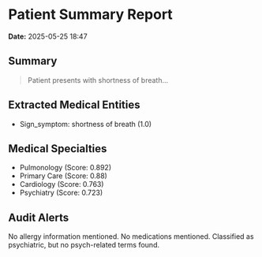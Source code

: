 # Patient Summary Report

**Date:** 2025-05-25 18:47

## Summary
> Patient presents with shortness of breath...

## Extracted Medical Entities
- Sign_symptom: shortness of breath (1.0)

## Medical Specialties
- Pulmonology (Score: 0.892)
- Primary Care (Score: 0.88)
- Cardiology (Score: 0.763)
- Psychiatry (Score: 0.723)

## Audit Alerts
 No allergy information mentioned.
No medications mentioned.
 Classified as psychiatric, but no psych-related terms found.
